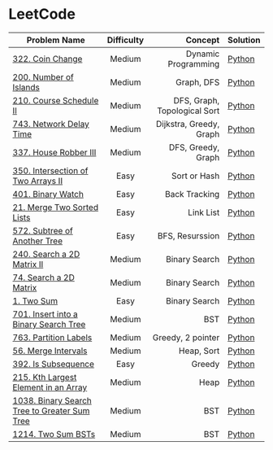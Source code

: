 # LeetCode

| Problem Name                                                   |   Difficulty  |            Concept  | Solution |
|----------------------------------------------------------------|:-------------:|--------------------:|----------|
| [322. Coin Change](https://leetcode.com/problems/coin-change/) |     Medium    | Dynamic Programming | [Python](Medium/322.py)   |
| [200. Number of Islands](https://leetcode.com/problems/number-of-islands/) |     Medium    | Graph, DFS | [Python](Medium/200.py)   |
| [210. Course Schedule II](https://leetcode.com/problems/course-schedule-ii/) |     Medium    | DFS, Graph, Topological Sort | [Python](Medium/210.py)   |
| [743. Network Delay Time](https://leetcode.com/problems/network-delay-time/) |     Medium    | Dijkstra, Greedy, Graph | [Python](Medium/743.py)   |
| [337. House Robber III](https://leetcode.com/problems/house-robber-iii/) |     Medium    | DFS, Greedy, Graph | [Python](Medium/337.py)   |
| [350. Intersection of Two Arrays II](https://leetcode.com/problems/intersection-of-two-arrays-ii/) |     Easy    | Sort or Hash  | [Python](Easy/350.py)   |
| [401. Binary Watch](https://leetcode.com/problems/binary-watch/) |     Easy    | Back Tracking  | [Python](Easy/401.py)   |
| [21. Merge Two Sorted Lists](https://leetcode.com/problems/merge-two-sorted-lists/) |     Easy    | Link List  | [Python](Easy/21.py)   |
| [572. Subtree of Another Tree](https://leetcode.com/problems/subtree-of-another-tree/) |     Easy    | BFS, Resurssion  | [Python](Easy/572.py)   |
| [240. Search a 2D Matrix II](https://leetcode.com/problems/search-a-2d-matrix-ii/) |     Medium    | Binary Search  | [Python](Medium/240.py)   |
| [74. Search a 2D Matrix](https://leetcode.com/problems/search-a-2d-matrix/) |     Medium    | Binary Search  | [Python](Medium/74.py)   |
| [1. Two Sum](https://leetcode.com/problems/two-sum/) |     Easy    | Binary Search  | [Python](Easy/1.py)   |
| [701. Insert into a Binary Search Tree](https://leetcode.com/problems/insert-into-a-binary-search-tree/) |     Medium    | BST  | [Python](Medium/701.py)   |
| [763. Partition Labels](https://leetcode.com/problems/partition-labels/) |     Medium    | Greedy, 2 pointer  | [Python](Medium/763.py)   |
| [56. Merge Intervals](https://leetcode.com/problems/merge-intervals/) |     Medium    | Heap, Sort  | [Python](Medium/56.py)   |
| [392. Is Subsequence](https://leetcode.com/problems/is-subsequence/) |     Easy    | Greedy  | [Python](Medium/392.py)   |
| [215. Kth Largest Element in an Array](https://leetcode.com/problems/kth-largest-element-in-an-array/) |     Medium    | Heap  | [Python](Medium/215.py)   |
| [1038. Binary Search Tree to Greater Sum Tree](https://leetcode.com/problems/binary-search-tree-to-greater-sum-tree/) |     Medium    | BST  | [Python](Medium/1038.py)   |
| [1214. Two Sum BSTs](https://leetcode.com/problems/two-sum-bsts/) |     Medium    | BST  | [Python](Medium/1214.py)   |
